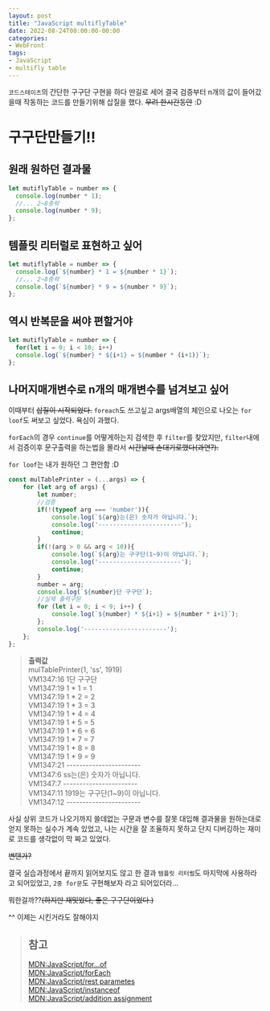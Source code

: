 ```yaml
---
layout: post
title: "JavaScript multiflyTable"
date: 2022-08-24T00:00:00-00:00
categories:
- WebFront
tags:
- JavaScript
- multifly table
---
```

`코드스테이츠`의 간단한 구구단 구현을 하다 딴길로 세어 결국 검증부터 n개의 값이 들어갔을때 작동하는 코드를 만들기위해 삽질을 했다. ~~무려 한시간동안~~ :D

# 구구단만들기!!
## 원래 원하던 결과물
```javascript
let mutiflyTable = number => {
  console.log(number * 1);
  //... 2~8중략
  console.log(number * 9);
};
```
## 템플릿 리터럴로 표현하고 싶어
```javascript
let mutiflyTable = number => {
  console.log(`${number} * 1 = ${number * 1}`);
  //... 2~8중략
  console.log(`${number} * 9 = ${number * 9}`);
};
```
## 역시 반복문을 써야 편할거야
```javascript
let mutiflyTable = number => {
  for(let i = 0; i < 10; i++)
  console.log(`${number} * ${i+1} = ${number * (i+1)}`);
};
```
## 나머지매개변수로 n개의 매개변수를 넘겨보고 싶어
이때부터 ~~삽질이 시작되었다.~~ `foreach`도 쓰고싶고 args배열의 체인으로 나오는 `for loof`도 써보고 싶었다. 욕심이 과했다.

`forEach`의 경우 `continue`를 어떻게하는지 검색한 후 `filter`를 찾았지만, `filter`내에서 검증이후 문구출력을 하는법을 몰라서 ~~시간날때 손대기로했다(과연?).~~

`for loof`는 내가 원하던 그 편안함 :D
```javascript
const mulTablePrinter = (...args) => {
    for (let arg of args) {
        let number;
        //검증
        if(!(typeof arg === 'number')){
            console.log(`${arg}는(은) 숫자가 아닙니다.`);
            console.log('-----------------------');
            continue;
        }
        if(!(arg > 0 && arg < 10)){
            console.log(`${arg}는 구구단(1~9)이 아닙니다.`);
            console.log('-----------------------');
            continue;
        }
        number = arg;
        console.log(`${number}단 구구단`);
        //실제 출력구문 
        for (let i = 0; i < 9; i++) { 
            console.log(`${number} * ${i+1} = ${number * i+1}`);
        };
        console.log('-----------------------');
    };
};
```
> **출력값**</br>
> mulTablePrinter(1, 'ss', 1919)</br>
> VM1347:16 1단 구구단</br>
> VM1347:19 1 * 1 = 1</br>
> VM1347:19 1 * 2 = 2</br>
> VM1347:19 1 * 3 = 3</br>
> VM1347:19 1 * 4 = 4</br>
> VM1347:19 1 * 5 = 5</br>
> VM1347:19 1 * 6 = 6</br>
> VM1347:19 1 * 7 = 7</br>
> VM1347:19 1 * 8 = 8</br>
> VM1347:19 1 * 9 = 9</br>
> VM1347:21 -----------------------</br>
> VM1347:6 ss는(은) 숫자가 아닙니다.</br>
> VM1347:7 -----------------------</br>
> VM1347:11 1919는 구구단(1~9)이 아닙니다.</br>
> VM1347:12 -----------------------</br>

사실 상위 코드가 나오기까지 쓸데없는 구문과 변수를 잘못 대입해 결과물을 원하는대로 얻지 못하는 실수가 계속 있었고, 나는 시간을 잘 조율하지 못하고 단지 디버깅하는 재미로 코드를 생각없이 막 짜고 있었다.

~~변탠가?~~

결국 실습과정에서 끝까지 읽어보지도 않고 한 결과 `템플릿 리터럴`도 마지막에 사용하라고 되어있었고, `2중 for문`도 구현해보자 라고 되어있더라...

뭐한걸까??~~(하지만 재밋었다, 좋은 구구단이었다.)~~

^^ 이제는 시킨거라도 잘해야지

> ## 참고
> [MDN:JavaScript/for...of](https://developer.mozilla.org/ko/docs/Web/JavaScript/Reference/Statements/for...of)<br>
> [MDN:JavaScript/forEach](https://developer.mozilla.org/ko/docs/Web/JavaScript/Reference/Global_Objects/Array/forEach)<br>
> [MDN:JavaScript/rest parametes](https://developer.mozilla.org/ko/docs/Web/JavaScript/Reference/Functions/rest_parameters)<br>
> [MDN:JavaScript/instanceof](https://developer.mozilla.org/ko/docs/Web/JavaScript/Reference/Operators/instanceof)<br>
> [MDN:JavaScript/addition assignment](https://developer.mozilla.org/ko/docs/Web/JavaScript/Reference/Operators/Addition_assignment)